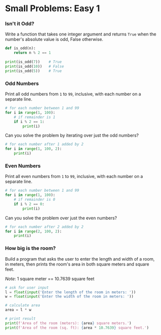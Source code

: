 # Small Problems: Easy 1

### Isn't it Odd?

Write a function that takes one integer argument and returns `True` when the number's absolute value is odd, False otherwise.

```python
def is_odd(n):
    return n % 2 == 1
    
print(is_odd(7))    # True
print(is_odd(10))   # False
print(is_odd(5))    # True
```

### Odd Numbers

Print all odd numbers from `1` to `99`, inclusive, with each number on a separate line.

```python
# for each number between 1 and 99
for i in range(1, 100):
    # if remainder is 1
    if i % 2 == 1:
        print(i)
```

Can you solve the problem by iterating over just the odd numbers?

```python
# for each number after 1 added by 2
for i in range(1, 100, 2):
    print(i)
```

### Even Numbers

Print all even numbers from `1` to `99`, inclusive, with each number on a separate line.

```python
# for each number between 1 and 99
for i in range(1, 100):
    # if remainder is 0
    if i % 2 == 0:
        print(i)
```

Can you solve the problem over just the even numbers?

```python
# for each number after 2 added by 2
for i in range(2, 100, 2):
    print(i)
```

### How big is the room?

Build a program that asks the user to enter the length and width of a  room, in meters, then prints the room's area in both square meters and  square feet.

*Note*: 1 square meter == 10.7639 square feet

```python
# ask for user input
l = float(input('Enter the length of the room in meters: '))
w = float(input('Enter the width of the room in meters: '))

# calculate area
area = l * w

# print result
print(f'Area of the room (meters): {area} square meters.')
print(f'Area of the room (sq. ft): {area * 10.7639} square feet.')
```

